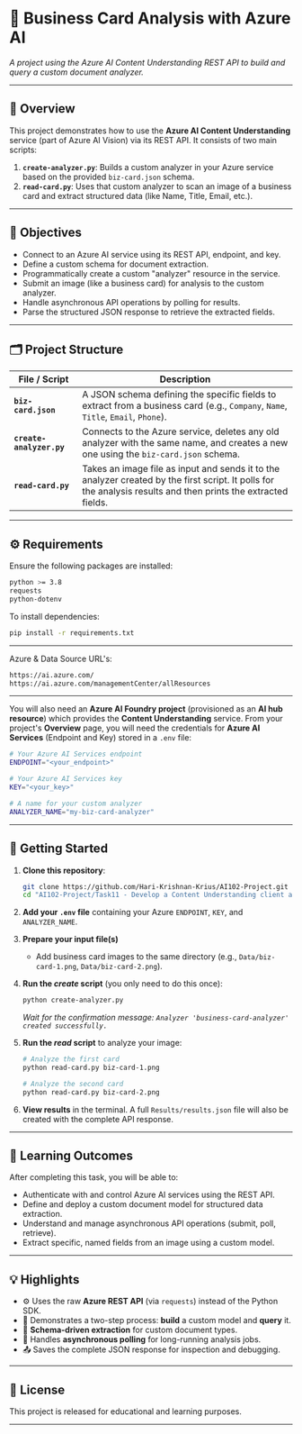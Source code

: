 # 📸 Business Card Analysis with Azure AI

*A project using the Azure AI Content Understanding REST API to build and query a custom document analyzer.*

---

## 🧩 Overview

This project demonstrates how to use the **Azure AI Content Understanding** service (part of Azure AI Vision) via its REST API. It consists of two main scripts:

1. **`create-analyzer.py`**: Builds a custom analyzer in your Azure service based on the provided `biz-card.json` schema.
2. **`read-card.py`**: Uses that custom analyzer to scan an image of a business card and extract structured data (like Name, Title, Email, etc.).

---

## 🎯 Objectives

* Connect to an Azure AI service using its REST API, endpoint, and key.
* Define a custom schema for document extraction.
* Programmatically create a custom "analyzer" resource in the service.
* Submit an image (like a business card) for analysis to the custom analyzer.
* Handle asynchronous API operations by polling for results.
* Parse the structured JSON response to retrieve the extracted fields.

---

## 🗂️ Project Structure

| File / Script            | Description                                                                                                                                                    |
| ------------------------ | -------------------------------------------------------------------------------------------------------------------------------------------------------------- |
| **`biz-card.json`**      | A JSON schema defining the specific fields to extract from a business card (e.g., `Company`, `Name`, `Title`, `Email`, `Phone`).                               |
| **`create-analyzer.py`** | Connects to the Azure service, deletes any old analyzer with the same name, and creates a new one using the `biz-card.json` schema.                            |
| **`read-card.py`**       | Takes an image file as input and sends it to the analyzer created by the first script. It polls for the analysis results and then prints the extracted fields. |

---

## ⚙️ Requirements

Ensure the following packages are installed:

```bash
python >= 3.8
requests
python-dotenv
```

To install dependencies:

```bash
pip install -r requirements.txt
```
---
Azure & Data Source URL's:

```bash
https://ai.azure.com/
https://ai.azure.com/managementCenter/allResources
```
---
You will also need an **Azure AI Foundry project** (provisioned as an **AI hub resource**) which provides the **Content Understanding** service.
From your project's **Overview** page, you will need the credentials for **Azure AI Services** (Endpoint and Key) stored in a `.env` file:

```bash
# Your Azure AI Services endpoint
ENDPOINT="<your_endpoint>"

# Your Azure AI Services key
KEY="<your_key>"

# A name for your custom analyzer
ANALYZER_NAME="my-biz-card-analyzer"
```

---

## 🚀 Getting Started

1. **Clone this repository**:

   ```bash
   git clone https://github.com/Hari-Krishnan-Krius/AI102-Project.git
   cd "AI102-Project/Task11 - Develop a Content Understanding client application/Code"
   ```

2. **Add your `.env` file** containing your Azure `ENDPOINT`, `KEY`, and `ANALYZER_NAME`.

3. **Prepare your input file(s)**

   * Add business card images to the same directory (e.g., `Data/biz-card-1.png`, `Data/biz-card-2.png`).

4. **Run the *create* script** (you only need to do this once):

   ```bash
   python create-analyzer.py
   ```

   *Wait for the confirmation message: `Analyzer 'business-card-analyzer' created successfully.`*

5. **Run the *read* script** to analyze your image:

   ```bash
   # Analyze the first card
   python read-card.py biz-card-1.png
   ```
   ```bash
   # Analyze the second card
   python read-card.py biz-card-2.png
   ```

6. **View results** in the terminal. A full `Results/results.json` file will also be created with the complete API response.

---

## 🧠 Learning Outcomes

After completing this task, you will be able to:

* Authenticate with and control Azure AI services using the REST API.
* Define and deploy a custom document model for structured data extraction.
* Understand and manage asynchronous API operations (submit, poll, retrieve).
* Extract specific, named fields from an image using a custom model.

---

## 💡 Highlights

* ⚙️ Uses the raw **Azure REST API** (via `requests`) instead of the Python SDK.
* 🧩 Demonstrates a two-step process: **build** a custom model and **query** it.
* 📄 **Schema-driven extraction** for custom document types.
* 🔄 Handles **asynchronous polling** for long-running analysis jobs.
* 📤 Saves the complete JSON response for inspection and debugging.

---

## 🪪 License

This project is released for educational and learning purposes.

---
